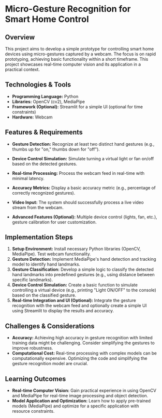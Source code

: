 # Micro-Gesture Recognition for Smart Home Control

## Overview
This project aims to develop a simple prototype for controlling smart home devices using micro-gestures captured by a webcam.  The focus is on rapid prototyping, achieving basic functionality within a short timeframe.  This project showcases real-time computer vision and its application in a practical context.

## Technologies & Tools
- **Programming Language:** Python
- **Libraries:** OpenCV (cv2), MediaPipe
- **Framework (Optional):**  Streamlit for a simple UI (optional for time constraints)
- **Hardware:** Webcam


## Features & Requirements
- **Gesture Detection:**  Recognize at least two distinct hand gestures (e.g., thumbs up for "on," thumbs down for "off").
- **Device Control Simulation:**  Simulate turning a virtual light or fan on/off based on the detected gestures.
- **Real-time Processing:**  Process the webcam feed in real-time with minimal latency.
- **Accuracy Metrics:**  Display a basic accuracy metric (e.g., percentage of correctly recognized gestures).
- **Video Input:** The system should successfully process a live video stream from the webcam.

- **Advanced Features (Optional):**  Multiple device control (lights, fan, etc.), gesture calibration for user customization.


## Implementation Steps
1. **Setup Environment:** Install necessary Python libraries (OpenCV, MediaPipe).  Test webcam functionality.
2. **Gesture Detection:** Implement MediaPipe's hand detection and tracking model to identify hand landmarks.
3. **Gesture Classification:**  Develop a simple logic to classify the detected hand landmarks into predefined gestures (e.g., using distance between specific landmarks).
4. **Device Control Simulation:** Create a basic function to simulate controlling a virtual device (e.g., printing "Light ON/OFF" to the console) based on the classified gesture.
5. **Real-time Integration and UI (Optional):** Integrate the gesture recognition with the webcam feed and optionally create a simple UI using Streamlit to display the results and accuracy.


## Challenges & Considerations
- **Accuracy:** Achieving high accuracy in gesture recognition with limited training data might be challenging.  Consider simplifying the gestures to improve robustness.
- **Computational Cost:**  Real-time processing with complex models can be computationally expensive.  Optimizing the code and simplifying the gesture recognition model are crucial.


## Learning Outcomes
- **Real-time Computer Vision:** Gain practical experience in using OpenCV and MediaPipe for real-time image processing and object detection.
- **Model Application and Optimization:**  Learn how to apply pre-trained models (MediaPipe) and optimize for a specific application with resource constraints.

